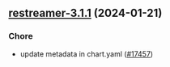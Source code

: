 

## [restreamer-3.1.1](https://github.com/truecharts/charts/compare/restreamer-3.1.0...restreamer-3.1.1) (2024-01-21)

### Chore



- update metadata in chart.yaml ([#17457](https://github.com/truecharts/charts/issues/17457))